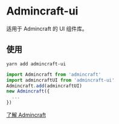 # Admincraft-ui

适用于 Admincraft 的 UI 组件库。

## 使用

```shell
yarn add admincraft-ui
```

```js
import Admincraft from 'admincraft'
import admincraftUI from 'admincraft-ui'
Admincraft.add(admincraftUI)
new Admincraft({
  ...
})
```

[了解 Admincraft](https://mqhe2007.github.io/admincraft/)
